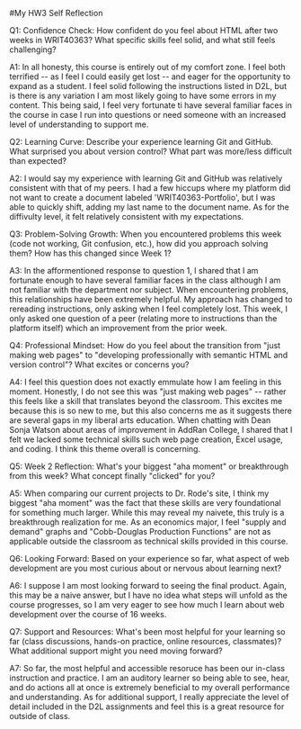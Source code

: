 #My HW3 Self Reflection

Q1: Confidence Check: How confident do you feel about HTML after two weeks in WRIT40363? What specific skills feel solid, and what still feels challenging?

A1: In all honesty, this course is entirely out of my comfort zone. I feel both terrified -- as I feel I could easily get lost -- and eager for the opportunity to expand as a student. I feel solid following the instructions listed in D2L, but is there is any variation I am most likely going to have some errors in my content. This being said, I feel very fortunate ti have several familiar faces in the course in case I run into questions or need someone with an increased level of understanding to support me.

Q2: Learning Curve: Describe your experience learning Git and GitHub. What surprised you about version control? What part was more/less difficult than expected?

A2: I would say my experience with learning Git and GitHub was relatively consistent with that of my peers. I had a few hiccups where my platform did not want to create a document labeled 'WRIT40363-Portfolio', but I was able to quickly shift, adding my last name to the document name. As for the diffivulty level, it felt relatively consistent with my expectations. 

Q3: Problem-Solving Growth: When you encountered problems this week (code not working, Git confusion, etc.), how did you approach solving them? How has this changed since Week 1?

A3: In the afformentioned response to question 1, I shared that I am fortunate enough to have several familiar faces in the class although I am not familiar with the department nor subject. When encountering problems, this relationships have been extremely helpful. My approach has changed to rereading instructions, only asking when I feel completely lost. This week, I only asked one question of a peer (relating more to instructions than the platform itself) which an improvement from the prior week. 

Q4: Professional Mindset: How do you feel about the transition from "just making web pages" to "developing professionally with semantic HTML and version control"? What excites or concerns you?

A4: I feel this question does not exactly emmulate how I am feeling in this moment. Honestly, I do not see this was "just making web pages" -- rather this feels like a skill that translates beyond the classroom. This excites me because this is so new to me, but this also concerns me as it suggests there are several gaps in my liberal arts education. When chatting with Dean Sonja Watson about areas of improvement in AddRan College, I shared that I felt we lacked some technical skills such web page creation, Excel usage, and coding. I think this theme overall is concerning. 

Q5: Week 2 Reflection: What's your biggest "aha moment" or breakthrough from this week? What concept finally "clicked" for you?

A5: When comparing our current projects to Dr. Rode's site, I think my biggest "aha moment" was the fact that these skills are very foundational for something much larger. While this may reveal my naivete, this truly is a breakthrough realization for me. As an economics major, I feel "supply and demand" graphs and "Cobb-Douglas Production Functions" are not as applicable outside the classroom as technical skills provided in this course. 

Q6: Looking Forward: Based on your experience so far, what aspect of web development are you most curious about or nervous about learning next?

A6: I suppose I am most looking forward to seeing the final product. Again, this may be a naive answer, but I have no idea what steps will unfold as the course progresses, so I am very eager to see how much I learn about web development over the course of 16 weeks.

Q7: Support and Resources: What's been most helpful for your learning so far (class discussions, hands-on practice, online resources, classmates)? What additional support might you need moving forward?

A7: So far, the most helpful and accessible resoruce has been our in-class instruction and practice. I am an auditory learner so being able to see, hear, and do actions all at once is extremely beneficial to my overall performance and understanding. As for additional support, I really appreciate the level of detail included in the D2L assignments and feel this is a great resource for outside of class. 

